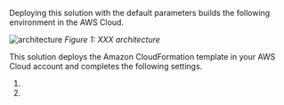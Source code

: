 Deploying this solution with the default parameters builds the following environment in the AWS Cloud.

![architecture]()
*Figure 1: XXX architecture*

This solution deploys the Amazon CloudFormation template in your AWS Cloud account and completes the following settings.

1. 
1. 
